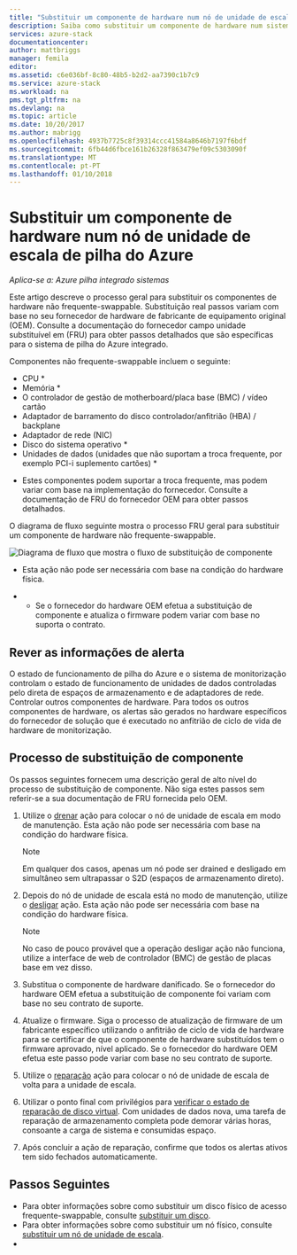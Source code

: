 ```yaml
---
title: "Substituir um componente de hardware num nó de unidade de escala de pilha do Azure | Microsoft Docs"
description: Saiba como substituir um componente de hardware num sistema de pilha do Azure integrado.
services: azure-stack
documentationcenter: 
author: mattbriggs
manager: femila
editor: 
ms.assetid: c6e036bf-8c80-48b5-b2d2-aa7390c1b7c9
ms.service: azure-stack
ms.workload: na
pms.tgt_pltfrm: na
ms.devlang: na
ms.topic: article
ms.date: 10/20/2017
ms.author: mabrigg
ms.openlocfilehash: 4937b7725c8f39314ccc41584a8646b7197f6bdf
ms.sourcegitcommit: 6fb44d6fbce161b26328f863479ef09c5303090f
ms.translationtype: MT
ms.contentlocale: pt-PT
ms.lasthandoff: 01/10/2018
---
```

# <a name="replace-a-hardware-component-on-an-azure-stack-scale-unit-node"></a>Substituir um componente de hardware num nó de unidade de escala de pilha do Azure

*Aplica-se a: Azure pilha integrado sistemas*

Este artigo descreve o processo geral para substituir os componentes de hardware não frequente-swappable. Substituição real passos variam com base no seu fornecedor de hardware de fabricante de equipamento original (OEM). Consulte a documentação do fornecedor campo unidade substituível em (FRU) para obter passos detalhados que são específicas para o sistema de pilha do Azure integrado.

Componentes não frequente-swappable incluem o seguinte:

- CPU *
- Memória *
- O controlador de gestão de motherboard/placa base (BMC) / vídeo cartão
- Adaptador de barramento do disco controlador/anfitrião (HBA) / backplane
- Adaptador de rede (NIC)
- Disco do sistema operativo *
- Unidades de dados (unidades que não suportam a troca frequente, por exemplo PCI-i suplemento cartões) *

* Estes componentes podem suportar a troca frequente, mas podem variar com base na implementação do fornecedor. Consulte a documentação de FRU do fornecedor OEM para obter passos detalhados.

O diagrama de fluxo seguinte mostra o processo FRU geral para substituir um componente de hardware não frequente-swappable.

![Diagrama de fluxo que mostra o fluxo de substituição de componente](media/azure-stack-replace-component/replacecomponentflow.PNG)

* Esta ação não pode ser necessária com base na condição do hardware física.

* * Se o fornecedor do hardware OEM efetua a substituição de componente e atualiza o firmware podem variar com base no suporta o contrato.

## <a name="review-alert-information"></a>Rever as informações de alerta

O estado de funcionamento de pilha do Azure e o sistema de monitorização controlam o estado de funcionamento de unidades de dados controladas pelo direta de espaços de armazenamento e de adaptadores de rede. Controlar outros componentes de hardware. Para todos os outros componentes de hardware, os alertas são gerados no hardware específicos do fornecedor de solução que é executado no anfitrião de ciclo de vida de hardware de monitorização.

## <a name="component-replacement-process"></a>Processo de substituição de componente

Os passos seguintes fornecem uma descrição geral de alto nível do processo de substituição de componente. Não siga estes passos sem referir-se a sua documentação de FRU fornecida pelo OEM.

1. Utilize o [drenar](azure-stack-node-actions.md#scale-unit-node-actions) ação para colocar o nó de unidade de escala em modo de manutenção. Esta ação não pode ser necessária com base na condição do hardware física.

   > [!NOTE]
   > Em qualquer dos casos, apenas um nó pode ser drained e desligado em simultâneo sem ultrapassar o S2D (espaços de armazenamento direto).

2. Depois do nó de unidade de escala está no modo de manutenção, utilize o [desligar](azure-stack-node-actions.md#scale-unit-node-actions) ação. Esta ação não pode ser necessária com base na condição do hardware física.
 
   > [!NOTE]
   > No caso de pouco provável que a operação desligar ação não funciona, utilize a interface de web de controlador (BMC) de gestão de placas base em vez disso.

3. Substitua o componente de hardware danificado. Se o fornecedor do hardware OEM efetua a substituição de componente foi variam com base no seu contrato de suporte.  
4. Atualize o firmware. Siga o processo de atualização de firmware de um fabricante específico utilizando o anfitrião de ciclo de vida de hardware para se certificar de que o componente de hardware substituídos tem o firmware aprovado, nível aplicado. Se o fornecedor do hardware OEM efetua este passo pode variar com base no seu contrato de suporte.  
5. Utilize o [reparação](azure-stack-node-actions.md#scale-unit-node-actions) ação para colocar o nó de unidade de escala de volta para a unidade de escala.
6. Utilizar o ponto final com privilégios para [verificar o estado de reparação de disco virtual](azure-stack-replace-disk.md#check-the-status-of-virtual-disk-repair). Com unidades de dados nova, uma tarefa de reparação de armazenamento completa pode demorar várias horas, consoante a carga de sistema e consumidas espaço.
7. Após concluir a ação de reparação, confirme que todos os alertas ativos tem sido fechados automaticamente.

## <a name="next-steps"></a>Passos Seguintes

- Para obter informações sobre como substituir um disco físico de acesso frequente-swappable, consulte [substituir um disco](azure-stack-replace-disk.md).
- Para obter informações sobre como substituir um nó físico, consulte [substituir um nó de unidade de escala](azure-stack-replace-node.md).
- 

